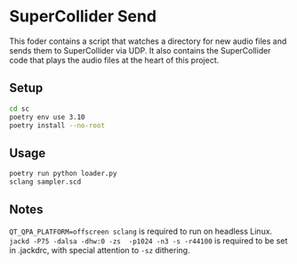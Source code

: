 # SuperCollider Send

This foder contains a script that watches a directory for new audio files and sends them to SuperCollider via UDP. It also contains the SuperCollider code that plays the audio files at the heart of this project.

## Setup

```bash
cd sc
poetry env use 3.10
poetry install --no-root
```
## Usage

```bash
poetry run python loader.py
sclang sampler.scd
```

## Notes
`QT_QPA_PLATFORM=offscreen sclang` is required to run on headless Linux.
`jackd -P75 -dalsa -dhw:0 -zs  -p1024 -n3 -s -r44100` is required to be set in .jackdrc, with special attention to `-sz` dithering.